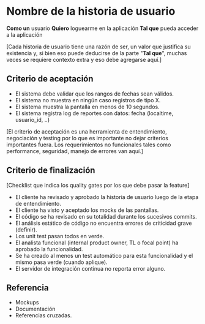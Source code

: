 # Nombre de la historia de usuario

**Como un** usuario
**Quiero** loguearme en la aplicación
**Tal que** pueda acceder a la aplicación

[Cada historia de usuario tiene una razón de ser, un valor que justifica su existencia y,
si bien eso puede deducirse de la parte "**Tal que**", muchas veces se requiere contexto
extra y eso debe agregarse aquí.]

## Criterio de aceptación

* El sistema debe validar que los rangos de fechas sean válidos.
* El sistema no muestra en ningún caso registros de tipo X.
* El sistema muestra la pantalla en menos de 10 segundos.
* El sistema registra log de reportes con datos: fecha (localtime, usuario_id, ..)

[El criterio de aceptación es una herramienta de entendimiento, negociación y testing por 
lo que es importante no dejar criterios importantes fuera. Los requerimientos no funcionales
tales como performance, seguridad, manejo de errores van aquí.]


## Criterio de finalización
[Checklist que indica los quality gates por los que debe pasar la feature]

* El cliente ha revisado y aprobado la historia de usuario luego de la etapa de entendimiento.
* El cliente ha visto y aceptado los mocks de las pantallas. 
* El código se ha revisado en su totalidad durante los sucesivos commits.
* El análisis estático de código no encuentra errores de criticidad grave (definir).
* Los unit test pasan todos en verde.
* El analista funcional (internal product owner, TL o focal point) ha aprobado la funcionalidad.
* Se ha creado al menos un test automático para esta funcionalidad y el mismo pasa verde (cuando aplique).
* El servidor de integración continua no reporta error alguno.


## Referencia
* Mockups
* Documentación
* Referencias cruzadas.
